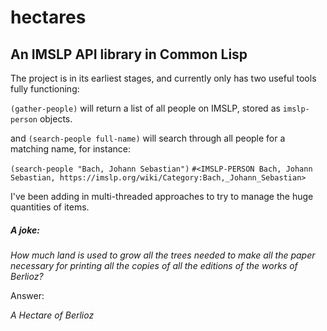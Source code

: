 # hectares
## An IMSLP API library in Common Lisp

The project is in its earliest stages, and currently only has two useful tools fully functioning:

```(gather-people)``` will return a list of all people on IMSLP, stored as ```imslp-person``` objects. 

and ```(search-people full-name)``` will search through all people for a matching name, for instance:

```(search-people "Bach, Johann Sebastian")```
```#<IMSLP-PERSON Bach, Johann Sebastian, https://imslp.org/wiki/Category:Bach,_Johann_Sebastian>```

I've been adding in multi-threaded approaches to try to manage the huge quantities of items.

##### A joke:

*How much land is used to grow all the trees needed to make all the paper necessary for printing all the copies of all the editions of the works of Berlioz?*

Answer: 

*A Hectare of Berlioz*
